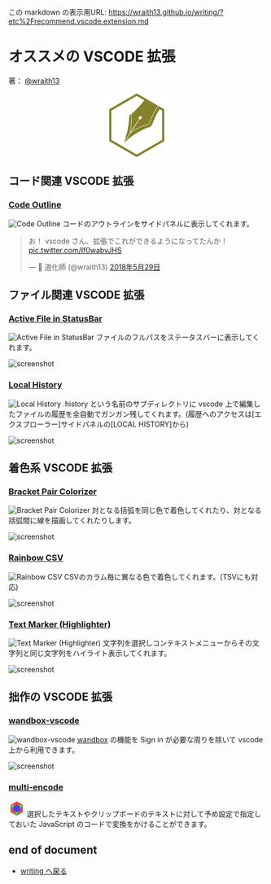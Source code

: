 <!--[NOWRITING]-->
<link rel="canonical" href="https://wraith13.github.io/writing/?etc%2Frecommend.vscode.extension.md" />
この markdown の表示用URL: <a rel="canonical" href="https://wraith13.github.io/writing/?etc%2Frecommend.vscode.extension.md">https://wraith13.github.io/writing/?etc%2Frecommend.vscode.extension.md</a>
<!--[/NOWRITING]-->

# オススメの VSCODE 拡張

著： [@wraith13](../wraith13.md)

<!--[REVEAL-THEME] BLACK -->
<!--[REVEAL-TRANSITION] CONCAVE -->
<!--[REMARK-CONFIG]
{
    "ratio": "16:9"
}
-->
<!--[REMARK]-->
<!--[WRTING-CONFING]
{
    "theme":
    [
        "../theme/chocolate.css",
        "../animation/fade.css"
    ]
}
-->
<!--[/REMARK]-->

<img alt="writinghex" src="../writinghex.128.png" style="display:block;width:128px;height:128px;margin-left:auto;margin-right:auto;border-style:none;background:none;box-shadow:none;">

<!--[WRITING/]<span style="display:block;margin-left:auto;margin-right:auto;font-size:0.7em;width:450px;text-align:center;white-space:pre;">[markdown](?markdown) | [remark](?remark) | [reveal](?reveal)</span>-->

## コード関連 VSCODE 拡張

### [Code Outline](https://marketplace.visualstudio.com/items?itemName=patrys.vscode-code-outline)

<img alt="Code Outline" src="https://patrys.gallerycdn.vsassets.io/extensions/patrys/vscode-code-outline/0.2.1/1526483150893/Microsoft.VisualStudio.Services.Icons.Default" style="width:32px;height:32px;border-style:none;background:none;box-shadow:none;"> コードのアウトラインをサイドパネルに表示してくれます。

<blockquote class="twitter-tweet" data-lang="ja"><p lang="ja" dir="ltr">お！ vscode さん、拡張でこれができるようになってたんか！ <a href="https://t.co/If0wabvJHS">pic.twitter.com/If0wabvJHS</a></p>&mdash; 👻 道化師 (@wraith13) <a href="https://twitter.com/wraith13/status/1001347414572154880?ref_src=twsrc%5Etfw">2018年5月29日</a></blockquote>

## ファイル関連 VSCODE 拡張

### [Active File in StatusBar](https://marketplace.visualstudio.com/items?itemName=RoscoP.ActiveFileInStatusBar)

<img alt="Active File in StatusBar" src="https://raw.githubusercontent.com/RoscoP/ActiveFileInStatusBar/master/media/icon.png" style="width:32px;height:32px;border-style:none;background:none;box-shadow:none;"> ファイルのフルパスをステータスバーに表示してくれます。

![screenshot](https://raw.githubusercontent.com/RoscoP/ActiveFileInStatusBar/master/media/ActiveFileInStatusBar.gif)

### [Local History](https://marketplace.visualstudio.com/items?itemName=xyz.local-history)

<img alt="Local History" src="https://raw.githubusercontent.com/zabel-xyz/local-history/master/images/local-history.png" style="width:32px;height:32px;border-style:none;background:none;box-shadow:none;"> .history という名前のサブディレクトリに vscode 上で編集したファイルの履歴を全自動でガンガン残してくれます。(履歴へのアクセスは[エクスプローラー]サイドパネルの[LOCAL HISTORY]から)

![screenshot](https://raw.githubusercontent.com/zabel-xyz/local-history/master/images/Tree.png)

## 着色系 VSCODE 拡張

### [Bracket Pair Colorizer](https://marketplace.visualstudio.com/items?itemName=CoenraadS.bracket-pair-colorizer)

<img alt="Bracket Pair Colorizer" src="https://raw.githubusercontent.com/CoenraadS/BracketPair/master/images/icon.png" style="width:32px;height:32px;border-style:none;background:none;box-shadow:none;"> 対となる括弧を同じ色で着色してくれたり、対となる括弧間に線を描画してくれたりします。

![screenshot](https://raw.githubusercontent.com/CoenraadS/BracketPair/master/images/example.png)

### [Rainbow CSV](https://marketplace.visualstudio.com/items?itemName=mechatroner.rainbow-csv)

<img alt="Rainbow CSV" src="https://raw.githubusercontent.com/mechatroner/vscode_rainbow_csv/master/rainbow_csv_logo.png" style="width:32px;height:32px;border-style:none;background:none;box-shadow:none;"> CSVのカラム毎に異なる色で着色してくれます。(TSVにも対応)

![screenshot](https://camo.githubusercontent.com/8bb57314d174a3471dcadbedb9c16dd4a30b0f1a/68747470733a2f2f692e696d6775722e636f6d2f5052464b56494e2e706e67)

### [Text Marker (Highlighter)](https://marketplace.visualstudio.com/items?itemName=ryu1kn.text-marker)

<img alt="Text Marker (Highlighter)" src="https://raw.githubusercontent.com/ryu1kn/vscode-text-marker/master/images/text-marker.png" style="width:32px;height:32px;border-style:none;background:none;box-shadow:none;"> 文字列を選択しコンテキストメニューからその文字列と同じ文字列をハイライト表示してくれます。

![screenshot](https://raw.githubusercontent.com/ryu1kn/vscode-text-marker/master/images/animations/public.gif)

## 拙作の VSCODE 拡張

### [wandbox-vscode](https://marketplace.visualstudio.com/items?itemName=wraith13.wandbox-vscode)

<img alt="wandbox-vscode" src="https://raw.githubusercontent.com/wraith13/wandbox-vscode/master/images/wandhex.128.png" style="width:32px;height:32px;border-style:none;background:none;box-shadow:none;"> [wandbox](https://wandbox.org/) の機能を Sign in が必要な周りを除いて vscode 上から利用できます。

![screenshot](https://wraith13.github.io/wandbox-vscode/screenshots/languages.png)

### [multi-encode](https://marketplace.visualstudio.com/items?itemName=wraith13.multi-encode)

<img alt="multi-encode" src="https://raw.githubusercontent.com/wraith13/multi-encode/master/images/multi-encode.128.png" style="width:32px;height:32px;border-style:none;background:none;box-shadow:none;"> 選択したテキストやクリップボードのテキストに対して予め設定で指定しておいた JavaScript のコードで変換をかけることができます。

## end of document

- [writing へ戻る](../index.md)
